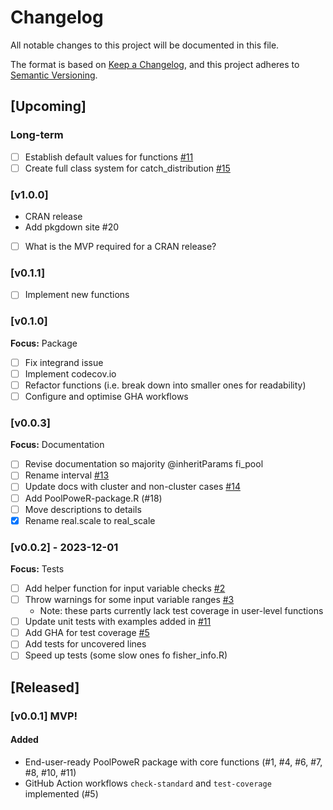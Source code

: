 # Changelog

All notable changes to this project will be documented in this file.

The format is based on [Keep a Changelog](https://keepachangelog.com/en/1.0.0/),
and this project adheres to
[Semantic Versioning](https://semver.org/spec/v2.0.0.html).

## [Upcoming]  

### Long-term
- [ ] Establish default values for functions [#11](https://github.com/AngusMcLure/PoolPoweR/issues/11)
- [ ] Create full class system for catch_distribution [#15](https://github.com/AngusMcLure/PoolPoweR/issues/15)

### [v1.0.0]
- CRAN release
- Add pkgdown site #20  
- [ ] What is the MVP required for a CRAN release?

### [v0.1.1]  
- [ ] Implement new functions  

### [v0.1.0]
**Focus:** Package
- [ ] Fix integrand issue  
- [ ] Implement codecov.io  
- [ ] Refactor functions (i.e. break down into smaller ones for readability)
- [ ] Configure and optimise GHA workflows

### [v0.0.3]
**Focus:** Documentation
- [ ] Revise documentation so majority @inheritParams fi_pool
- [ ] Rename interval [#13](https://github.com/AngusMcLure/PoolPoweR/issues/13)
- [ ] Update docs with cluster and non-cluster cases
[#14](https://github.com/AngusMcLure/PoolPoweR/issues/14)
- [ ] Add PoolPoweR-package.R (#18)  
- [ ] Move descriptions to details  
- [x] Rename real.scale to real_scale

### [v0.0.2] - 2023-12-01
**Focus:** Tests
- [ ] Add helper function for input variable checks
[#2](https://github.com/AngusMcLure/PoolPoweR/issues/2)
- [ ] Throw warnings for some input variable ranges
[#3](https://github.com/AngusMcLure/PoolPoweR/issues/3)
	- Note: these parts currently lack test coverage in user-level functions
- [ ] Update unit tests with examples added in
[#11](https://github.com/AngusMcLure/PoolPoweR/issues/11)
- [ ] Add GHA for test coverage
[#5](https://github.com/AngusMcLure/PoolPoweR/issues/5)
- [ ] Add tests for uncovered lines
- [ ] Speed up tests (some slow ones fo fisher_info.R)

## [Released]  

### [v0.0.1] MVP!  

#### Added  
- End-user-ready PoolPoweR package with core functions (#1, #4, #6, #7, #8,
	#10, #11)
- GitHub Action workflows `check-standard` and `test-coverage` implemented (#5)  

[unreleased]:
[0.0.1]:
